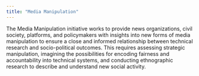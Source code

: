 ```yaml
---
title: "Media Manipulation"
---
```


The Media Manipulation initiative works to provide news organizations, civil society, platforms, and policymakers with insights into new forms of media manipulation to ensure a close and informed relationship between technical research and socio-political outcomes. This requires assessing strategic manipulation, imagining the possibilities for encoding fairness and accountability into technical systems, and conducting ethnographic research to describe and understand new social activity.

